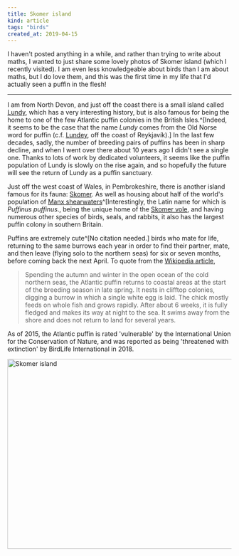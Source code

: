 ```yaml
---
title: Skomer island
kind: article
tags: "birds"
created_at: 2019-04-15
---
```


I haven't posted anything in a while, and rather than trying to write about maths, I wanted to just share some lovely photos of Skomer island (which I recently visited).
I am even less knowledgeable about birds than I am about maths, but I do love them, and this was the first time in my life that I'd actually seen a puffin in the flesh!

<!-- more -->

---

I am from North Devon, and just off the coast there is a small island called [Lundy](https://en.wikipedia.org/wiki/Lundy), which has a very interesting history, but is also famous for being the home to one of the few Atlantic puffin colonies in the British Isles.^[Indeed, it seems to be the case that the name _Lundy_ comes from the Old Norse word for puffin (c.f. [Lundey](https://en.wikipedia.org/wiki/Lundey), off the coast of Reykjavík).]
In the last few decades, sadly, the number of breeding pairs of puffins has been in sharp decline, and when I went over there about 10 years ago I didn't see a single one.
Thanks to lots of work by dedicated volunteers, it seems like the puffin population of Lundy is slowly on the rise again, and so hopefully the future will see the return of Lundy as a puffin sanctuary.

Just off the west coast of Wales, in Pembrokeshire, there is another island famous for its fauna: [Skomer](https://en.wikipedia.org/wiki/Skomer).
As well as housing about half of the world's population of [Manx shearwaters](https://en.wikipedia.org/wiki/Manx_shearwater)^[Interestingly, the Latin name for which is _Puffinus puffinus_., being the unique home of the [Skomer vole](https://en.wikipedia.org/wiki/Skomer_vole), and having numerous other species of birds, seals, and rabbits, it also has the largest puffin colony in southern Britain.

Puffins are extremely cute^[No citation needed.] birds who mate for life, returning to the same burrows each year in order to find their partner, mate, and then leave (flying solo to the northern seas) for six or seven months, before coming back the next April.
To quote from the [Wikipedia article](https://en.wikipedia.org/wiki/Atlantic_puffin),

>Spending the autumn and winter in the open ocean of the cold northern seas, the Atlantic puffin returns to coastal areas at the start of the breeding season in late spring.
>It nests in clifftop colonies, digging a burrow in which a single white egg is laid.
>The chick mostly feeds on whole fish and grows rapidly.
>After about 6 weeks, it is fully fledged and makes its way at night to the sea.
>It swims away from the shore and does not return to land for several years.

As of 2015, the Atlantic puffin is rated 'vulnerable' by the International Union for the Conservation of Nature, and was reported as being 'threatened with extinction' by BirdLife International in 2018.

<a data-flickr-embed="true"  href="https://www.flickr.com/photos/timhosgood/albums/72157677732207497" title="Skomer island"><img src="https://live.staticflickr.com/7852/40648359233_c37c6a3618_z.jpg" width="640" height="427" alt="Skomer island"></a><script async src="//embedr.flickr.com/assets/client-code.js" charset="utf-8"></script>
